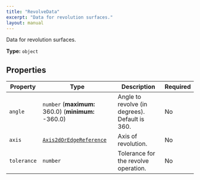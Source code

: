 ```yaml
---
title: "RevolveData"
excerpt: "Data for revolution surfaces."
layout: manual
---
```


Data for revolution surfaces.

**Type:** `object`





## Properties

| Property | Type | Description | Required |
|----------|------|-------------|----------|
| `angle` |`number` (**maximum:** 360.0) (**minimum:** -360.0)| Angle to revolve (in degrees). Default is 360. | No |
| `axis` |[`Axis2dOrEdgeReference`](/docs/kcl/types/Axis2dOrEdgeReference)| Axis of revolution. | No |
| `tolerance` |`number`| Tolerance for the revolve operation. | No |


